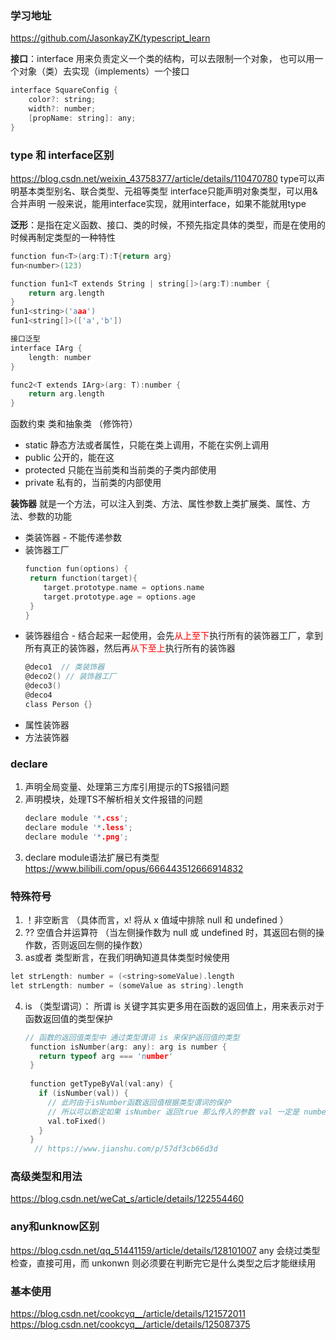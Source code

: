 ### 学习地址
https://github.com/JasonkayZK/typescript_learn

**接口**：interface 用来负责定义一个类的结构，可以去限制一个对象， 也可以用一个对象（类）去实现（implements）一个接口
``` c
interface SquareConfig {
    color?: string;
    width?: number;
    [propName: string]: any;
}
```

### type 和 interface区别
https://blog.csdn.net/weixin_43758377/article/details/110470780
type可以声明基本类型别名、联合类型、元祖等类型
interface只能声明对象类型，可以用&合并声明
一般来说，能用interface实现，就用interface，如果不能就用type

**泛形**：是指在定义函数、接口、类的时候，不预先指定具体的类型，而是在使用的时候再制定类型的一种特性
``` c
function fun<T>(arg:T):T{return arg}
fun<number>(123)

function fun1<T extends String | string[]>(arg:T):number { 
    return arg.length
}
fun1<string>('aaa')
fun1<string[]>(['a','b'])

接口泛型
interface IArg {
    length: number
}

func2<T extends IArg>(arg: T):number {
    return arg.length
}
```

函数约束
类和抽象类 （修饰符）
- static 静态方法或者属性，只能在类上调用，不能在实例上调用
- public 公开的，能在这
- protected 只能在当前类和当前类的子类内部使用
- private 私有的，当前类的内部使用

**装饰器** 
就是一个方法，可以注入到类、方法、属性参数上类扩展类、属性、方法、参数的功能
- 类装饰器 - 不能传递参数
- 装饰器工厂
  ``` c
  function fun(options) {
   return function(target){
      target.prototype.name = options.name
      target.prototype.age = options.age
   }
  }
  ```
- 装饰器组合 - 结合起来一起使用，会先<font color='red'>从上至下</font>执行所有的装饰器工厂，拿到所有真正的装饰器，然后再<font color='red'>从下至上</font>执行所有的装饰器
  ``` c
  @deco1  // 类装饰器
  @deco2() // 装饰器工厂
  @deco3()
  @deco4
  class Person {}
  ```
- 属性装饰器
- 方法装饰器

### declare
1. 声明全局变量、处理第三方库引用提示的TS报错问题
2. 声明模块，处理TS不解析相关文件报错的问题
   ``` c
   declare module '*.css';
   declare module '*.less';
   declare module '*.png';
   ```
3. declare module语法扩展已有类型 https://www.bilibili.com/opus/666443512666914832

### 特殊符号
1.  ！非空断言 （具体而言，x! 将从 x 值域中排除 null 和 undefined ）
2.  ?? 空值合并运算符 （当左侧操作数为 null 或 undefined 时，其返回右侧的操作数，否则返回左侧的操作数）
3.  as或者<T> 类型断言，在我们明确知道具体类型时候使用
   ``` c
   let strLength: number = (<string>someValue).length
   let strLength: number = (someValue as string).length
   ```
4. is （类型谓词）： 所谓 is 关键字其实更多用在函数的返回值上，用来表示对于函数返回值的类型保护
   ``` c
   // 函数的返回值类型中 通过类型谓词 is 来保护返回值的类型
    function isNumber(arg: any): arg is number { 
      return typeof arg === 'number'
    }
 
    function getTypeByVal(val:any) { 
      if (isNumber(val)) {  
        // 此时由于isNumber函数返回值根据类型谓词的保护  
        // 所以可以断定如果 isNumber 返回true 那么传入的参数 val 一定是 number 类型   
        val.toFixed() 
      }
    }
     // https://www.jianshu.com/p/57df3cb66d3d
   ```

### 高级类型和用法
https://blog.csdn.net/weCat_s/article/details/122554460

### any和unknow区别
https://blog.csdn.net/qq_51441159/article/details/128101007
any 会绕过类型检查，直接可用，而 unkonwn 则必须要在判断完它是什么类型之后才能继续用

### 基本使用
https://blog.csdn.net/cookcyq__/article/details/121572011
https://blog.csdn.net/cookcyq__/article/details/125087375